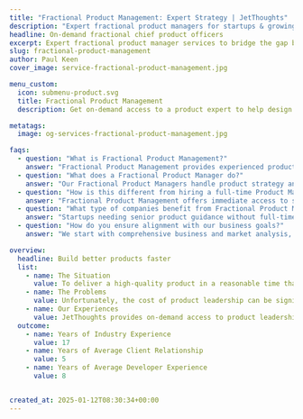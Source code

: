 ```yaml
---
title: "Fractional Product Management: Expert Strategy | JetThoughts"
description: "Expert fractional product managers for startups & growing companies. Define roadmaps, optimize features, increase user engagement. Part-time costs, full impact."
headline: On-demand fractional chief product officers
excerpt: Expert fractional product manager services to bridge the gap between business teams, developers, and customers. Our fractional product management expertise helps accelerate development with strategic roadmaps and optimized features at part-time costs.
slug: fractional-product-management
author: Paul Keen
cover_image: service-fractional-product-management.jpg

menu_custom:
  icon: submenu-product.svg
  title: Fractional Product Management
  description: Get on-demand access to a product expert to help design UX, plan &amp; prioritize your roadmap, and manage development schedules.

metatags:
  image: og-services-fractional-product-management.jpg

faqs:
  - question: "What is Fractional Product Management?"
    answer: "Fractional Product Management provides experienced product leadership on a part-time or project basis. Our fractional product managers bridge the gap between business strategy, customer needs, and technical implementation, offering the same expertise as a full-time Chief Product Officer at a fraction of the cost."
  - question: "What does a Fractional Product Manager do?"
    answer: "Our Fractional Product Managers handle product strategy and roadmap development, user experience design and research, feature prioritization and requirement gathering, stakeholder communication and alignment, product metrics analysis and optimization, and coordination between business, design, and development teams."
  - question: "How is this different from hiring a full-time Product Manager?"
    answer: "Fractional Product Management offers immediate access to senior-level expertise without the full-time salary, benefits, and equity costs. You get proven product leadership experience, flexible engagement models, fresh outside perspective, and the ability to scale up or down based on your needs and budget."
  - question: "What type of companies benefit from Fractional Product Management?"
    answer: "Startups needing senior product guidance without full-time costs, established companies launching new products, organizations undergoing digital transformation, businesses needing temporary product leadership during transitions, and companies wanting to validate product concepts before major investments."
  - question: "How do you ensure alignment with our business goals?"
    answer: "We start with comprehensive business and market analysis, work closely with stakeholders to understand objectives, establish clear success metrics and KPIs, provide regular progress reports and strategic updates, and adapt our approach based on market feedback and business changes. Our fractional product managers work closely with [fractional CTO services](/services/fractional-cto/) to ensure technical feasibility aligns with product vision, and coordinate with our [app development team](/services/app-web-development/) for seamless product delivery."

overview:
  headline: Build better products faster
  list:
    - name: The Situation
      value: To deliver a high-quality product in a reasonable time that can exceed customer expectations & beat out competitors, most companies require a product expert. A Chief Product Officer acts as the liaison between customers, business leadership, and technical leadership, aligning the organization around a clear product vision that can satisfy customers while providing the project management oversight to make it a reality.
    - name: The Problems
      value: Unfortunately, the cost of product leadership can be significant and access to this type of experienced technical talent can be very competitive. Because a product expert is often necessary for early-stage software startups, founders often have to choose between giving up serious equity or increasing operating costs.
    - name: Our Experiences
      value: JetThoughts provides on-demand access to product leadership on a fractional, part-time, or full-time basis to help companies of any size level up their software development operations. From market research, product strategy, and UX/UI to prototyping, sales engineering, and managing a development team, we can provide the technical support needed to build excellent software products.
  outcome:
    - name: Years of Industry Experience
      value: 17
    - name: Years of Average Client Relationship
      value: 5
    - name: Years of Average Developer Experience
      value: 8


created_at: 2025-01-12T08:30:34+00:00
---
```

